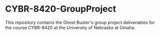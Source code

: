 # CYBR-8420-GroupProject

This repository contains the Ghost Buster's group project deliverables for the course CYBR-8420 at the University of Nebraska at Omaha.
